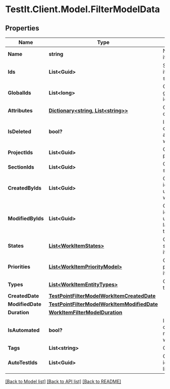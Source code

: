 # TestIt.Client.Model.FilterModelData

## Properties

Name | Type | Description | Notes
------------ | ------------- | ------------- | -------------
**Name** | **string** | Name of work item | [optional] 
**Ids** | **List&lt;Guid&gt;** | Specifies a work item unique IDs to search for | [optional] 
**GlobalIds** | **List&lt;long&gt;** | Collection of global (integer) identifiers | [optional] 
**Attributes** | [**Dictionary&lt;string, List&lt;string&gt;&gt;**](Set.md) | Custom attributes of work item | [optional] 
**IsDeleted** | **bool?** | Is result must consist of only actual/deleted work items | [optional] 
**ProjectIds** | **List&lt;Guid&gt;** | Collection of project identifiers | [optional] 
**SectionIds** | **List&lt;Guid&gt;** | Collection of section identifiers | [optional] 
**CreatedByIds** | **List&lt;Guid&gt;** | Collection of identifiers of users who created work item | [optional] 
**ModifiedByIds** | **List&lt;Guid&gt;** | Collection of identifiers of users who applied last modification to work item | [optional] 
**States** | [**List&lt;WorkItemStates&gt;**](WorkItemStates.md) | Collection of states of work item | [optional] 
**Priorities** | [**List&lt;WorkItemPriorityModel&gt;**](WorkItemPriorityModel.md) | Collection of priorities of work item | [optional] 
**Types** | [**List&lt;WorkItemEntityTypes&gt;**](WorkItemEntityTypes.md) | Collection of types of work item | [optional] 
**CreatedDate** | [**TestPointFilterModelWorkItemCreatedDate**](TestPointFilterModelWorkItemCreatedDate.md) |  | [optional] 
**ModifiedDate** | [**TestPointFilterModelWorkItemModifiedDate**](TestPointFilterModelWorkItemModifiedDate.md) |  | [optional] 
**Duration** | [**WorkItemFilterModelDuration**](WorkItemFilterModelDuration.md) |  | [optional] 
**IsAutomated** | **bool?** | Is result must consist of only manual/automated work items | [optional] 
**Tags** | **List&lt;string&gt;** | Collection of tags | [optional] 
**AutoTestIds** | **List&lt;Guid&gt;** | Collection of identifiers of linked autotests | [optional] 

[[Back to Model list]](../README.md#documentation-for-models) [[Back to API list]](../README.md#documentation-for-api-endpoints) [[Back to README]](../README.md)

